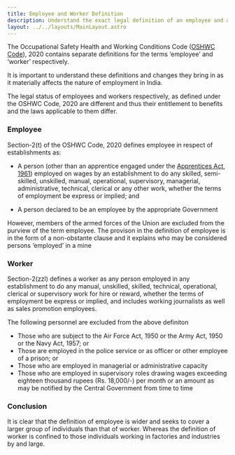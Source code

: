 ```yaml
---
title: Employee and Worker Definition  
description: Understand the exact legal definition of an employee and a Workder
layout: ../../layouts/MainLayout.astro
---
```


The Occupational Safety Health and Working Conditions Code ([OSHWC Code](/Documents/osho.pdf)), 2020 contains separate definitions for the terms ‘employee’ and ‘worker’ respectively.  

It is important to understand these definitions and changes they bring in as it materially affects the nature of employment in India. 

The legal status of employees and workers respectively, as defined under the OSHWC Code, 2020 are different and thus their entitlement to benefits and the laws applicable to them differ.

### Employee

Section-2(t) of the OSHWC Code, 2020 defines employee in respect of establishments as:

* A person (other than an apprentice engaged under the [Apprentices Act, 1961](https://www.msde.gov.in/sites/default/files/2019-12/The-Apprentices-Act-1961.pdf#:~:text=THE%20APPRENTICES%20ACT%2C%201961%20ACT%20NO.%2052%20OF,of%20apprentices%201%2A%2A%2A%20and%20for%20matters%20connected%20therewith)) employed on wages by an establishment to do any skilled, semi-skilled, unskilled, manual, operational, supervisory, managerial, administrative, technical, clerical or any other work, whether the terms of employment be express or implied; and

* A person declared to be an employee by the appropriate Government

However, members of the armed forces of the Union are excluded from the purview of the term employee. The provison in the definition of employee is in the form of a non-obstante clause and it explains who may be considered persons ‘employed’ in a mine

### Worker

Section-2(zzl) defines a worker as any person employed in any establishment to do any manual, unskilled, skilled, technical, operational, clerical or supervisory work for hire or reward, whether the terms of employment be express or implied, and includes working journalists as well as sales promotion employees. 

The following personnel are excluded from the above definiton

* Those who are subject to the Air Force Act, 1950 or the Army Act, 1950 or the Navy Act, 1957; or
* Those are employed in the police service or as officer or other employee of a prison; or
* Those who are employed in managerial or administrative capacity
* Those who are employed in supervisory roles drawing wages exceeding eighteen thousand rupees (Rs. 18,000/-) per month or an amount as may be notified by the Central Government from time to time

### Conclusion

It is clear that the definition of employee is wider and seeks to cover a larger group of individuals than that of worker. Whereas the definition of worker is confined to those individuals working in factories and industries by and large. 